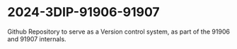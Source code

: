 # 2024-3DIP-91906-91907
Github Repository to serve as a Version control system, as part of the 91906 and 91907 internals.
